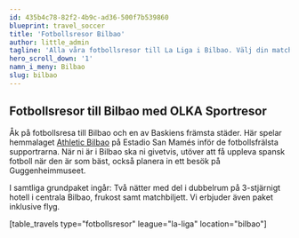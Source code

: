 ```yaml
---
id: 435b4c78-82f2-4b9c-ad36-500f7b539860
blueprint: travel_soccer
title: 'Fotbollsresor Bilbao'
author: little_admin
tagline: 'Alla våra fotbollsresor till La Liga i Bilbao. Välj din match med biljett, hotell & flyg nedan.'
hero_scroll_down: '1'
namn_i_meny: Bilbao
slug: bilbao
---
```

<h2>Fotbollsresor till Bilbao med OLKA Sportresor</h2>
<p>Åk på fotbollsresa till Bilbao och en av Baskiens främsta städer. Här spelar hemmalaget <a href="http://olka.se/fotbollsresor/la-liga/bilbao/athletic-bilbao/">Athletic Bilbao</a> på Estadio San Mamés inför de fotbollsfrälsta supportrarna. När ni är i Bilbao ska ni givetvis, utöver att få uppleva spansk fotboll när den är som bäst, också planera in ett besök på Guggenheimmuseet.</p>
<p>I samtliga grundpaket ingår: Två nätter med del i dubbelrum på 3-stjärnigt hotell i centrala Bilbao, frukost samt matchbiljett. Vi erbjuder även paket inklusive flyg.</p>
<p>[table_travels type="fotbollsresor" league="la-liga" location="bilbao"]</p>
